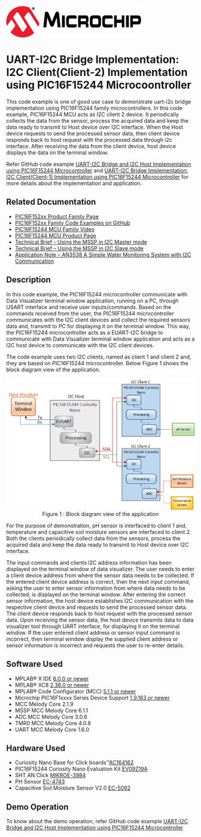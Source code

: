 <!-- Please do not change this logo with link -->

[![MCHP](images/microchip.png)](https://www.microchip.com)

# UART-I2C Bridge Implementation: I2C Client(Client-2) Implementation using PIC16F15244 Microcoontroller

This code example is one of good use case to demonstrate uart-i2c bridge implementation using PIC16F15244 family microcontrollers. In this code example, PIC16F15244 MCU acts as I2C client 2 device. It periodically collects the data from the sensor, process the  acquired data and keep the data ready to transmit to Host device over I2C interface. When the Host device requests to send the processed sensor data, then client device responds back to host request with the processed data through i2c interface. After receiving the data from the client device, host device displays the data on the terminal window.

Refer GitHub code example [UART-I2C Bridge and I2C Host Implementation using PIC16F15244 Microcontroller](https://github.com/microchip-pic-avr-examples/pic16f15244-uart-i2c-bridge-and-i2c-host-mplab-mcc) and [UART-I2C Bridge Implementation: I2C Client(Client-1) Implementation using PIC16F15244 Microcontroller](https://github.com/microchip-pic-avr-examples/pic16f15244-uart-i2c-bridge-i2c-client1-mplab-mcc) for more details about the implementation and application.

## Related Documentation

- [PIC16F152xx Product Family Page](https://www.microchip.com/en-us/products/microcontrollers-and-microprocessors/8-bit-mcus/pic-mcus/pic16f15244)
- [PIC16F152xx Family Code Examples on GitHub](https://github.com/microchip-pic-avr-examples?q=pic16f15244&type=&language=&sort=) 
- [PIC16F15244 MCU Family Video](https://www.youtube.com/watch?v=nHLv3Th-o-s)
- [PIC16F15244 MCU Product Page](https://www.microchip.com/en-us/product/PIC16F15244)
- [Technical Brief - Using the MSSP in I2C Master mode](https://www.microchip.com/wwwappnotes/appnotes.aspx?appnote=en1001796)
- [Technical Brief – Using the MSSP in I2C Slave mode](https://www.microchip.com/wwwappnotes/appnotes.aspx?appnote=en1001796)
- [Application Note – AN3538 A Simple Water Monitoring System with I2C Communication](https://ww1.microchip.com/downloads/en/Appnotes/A-Simple-Water-Monitoring-System-with%20I2C-Communication-DS00003538A.pdf)

## Description 

In this code example, the PIC16F15244 microcontroller communicate with Data Visualizer terminal window application, running on a PC, through USART interface and receive user inputs/commands. Based on the commands received from the user, the PIC16F15244 microcontroller communicates with the I2C client devices and collect the required sensors data and, transmit to PC for displaying it on the terminal window. This way, the PIC16F15244 microcontroller acts as a EUART-I2C bridge to communicate with Data Visualizer terminal window application and acts as a I2C host device to communicate with the I2C client devices.

The code example uses two I2C clients, named as client 1 and client 2 and, they are based on PIC16F15244 microcontroller. Below Figure 1 shows the block diagram view of the application.

<p align="center">
  <img width=auto height=auto src="images/block diagram.png">
  <br>Figure 1 : Block diagram view of the application<br>
</p>

For the purpose of demonstration, pH sensor is interfaced to client 1 and, temperature and capacitive soil moisture sensors are interfaced to client 2. Both the clients periodically collect data from the sensors, process the acquired data and keep the data ready to transmit to Host device over I2C interface. 

The input commands and clients I2C address information has been displayed on the terminal window of data visualizer. The user needs to enter a client device address from where the sensor data needs to be collected. If the entered client device address is correct, then the next input command, asking the user to enter sensor information from where data needs to be collected, is displayed on the terminal window. After entering the correct sensor information, the host device establishes I2C communication with the respective client device and requests to send the processed sensor data. The client device responds back to host request with the processed sensor data. Upon receiving the sensor data, the host device transmits data to data visualizer tool through UART interface, for displaying it on the terminal window. If the user entered client address or sensor input command is incorrect, then terminal window display the supplied client address or sensor information is incorrect and requests the user to re-enter details.

## Software Used

- MPLAB® X IDE [6.0.0 or newer](http://www.microchip.com/mplab/mplab-x-ide)
- MPLAB® XC8 [2.36.0 or newer](http://www.microchip.com/mplab/compilers)
- MPLAB® Code Configurator (MCC) [5.1.1 or newer](https://www.microchip.com/mplab/mplab-code-configurator)
- Microchip PIC16F1xxxx Series Device Support [1.9.163 or newer](https://packs.download.microchip.com/)
- MCC Melody Core 2.1.9
- MSSP MCC Melody Core 6.1.1
- ADC MCC Melody Core 3.0.6
- TMR0 MCC Melody Core 4.0.8
- UART MCC Melody Core 1.6.0 

## Hardware Used

- Curiosity Nano Base for Click boards™[AC164162](https://www.microchip.com/en-us/development-tool/AC164162)
- PIC16F15244 Curiosity Nano Evaluation Kit [EV09Z19A](https://www.microchip.com/en-us/development-tool/EV09Z19A)
- SHT AN Click [MIKROE-3984](https://www.mikroe.com/sht-an-click)
- PH Sensor [EC-4743](https://www.electronicscomp.com/analog-ph-sensor-kit-for-arduino?gclid=EAIaIQobChMIhfv3t-q58QIVu4NLBR2VKQGWEAYYAyABEgKhdPD_BwE)
- Capacitive Soil Moisture Sensor V2.0 [EC-5092](https://www.electronicscomp.com/capacitive-soil-moisture-sensor-v2?gclid=EAIaIQobChMI3YCgheq58QIVxZVLBR1PZQKPEAQYAiABEgJW9_D_BwE)

## Demo Operation

To know about the demo operation, refer GitHub code example [UART-I2C Bridge and I2C Host Implementation using PIC16F15244 Microcontroller](https://github.com/microchip-pic-avr-examples/pic16f15244-uart-i2c-bridge-and-i2c-host-mplab-mcc)